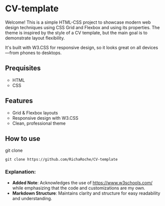 # CV-template

Welcome! This is a simple HTML-CSS project to showcase modern web design techniques using CSS Grid and Flexbox and using its properties. The theme is inspired by the style of a CV template, but the main goal is to demonstrate layout flexibility.

It's built with W3.CSS for responsive design, so it looks great on all devices—from phones to desktops.

## Prequisites
<ul>
   <li style="list-style-type: circle;">HTML</li>
  <li style="list-style-type: circle;">CSS</li>
</ul>

## Features
<ul>
  <li style="list-style-type: circle;">Grid & Flexbox layouts</li>
  <li style="list-style-type: circle;">Responsive design with W3.CSS</li>
  <li style="list-style-type: circle;">Clean, professional theme</li>
</ul>

## How to use
git clone <repo-url>
 <pre><code class="language-bash">git clone https://github.com/RichaRoche/CV-template</code></pre>

 ### Explanation:
- **Added Note**: Acknowledges the use of https://www.w3schools.com/ while emphasizing that the code and customizations are my own.
- **Markdown Structure**: Maintains clarity and structure for easy readability and understanding.
